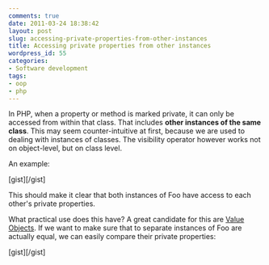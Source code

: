 ```yaml
---
comments: true
date: 2011-03-24 18:38:42
layout: post
slug: accessing-private-properties-from-other-instances
title: Accessing private properties from other instances
wordpress_id: 55
categories:
- Software development
tags:
- oop
- php
---
```


In PHP, when a property or method is marked private, it can only be accessed from within that class. That includes **other instances of the same class**. This may seem counter-intuitive at first, because we are used to dealing with instances of classes. The visibility operator however works not on object-level, but on class level.

An example:

[gist][/gist]

This should make it clear that both instances of Foo have access to each other's private properties.

What practical use does this have? A great candidate for this are [Value Objects](http://domaindrivendesign.org/node/135). If we want to make sure that to separate instances of Foo are actually equal, we can easily compare their private properties:

[gist][/gist]


